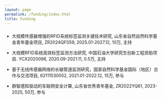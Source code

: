 ```yaml
---
layout: page
permalink: /funding/index.html
title: Funding
---
```


<h3><font face="新罗马"></font></h3>

- <font face="">大规模传感器增强的RFID系统标签监测关键技术研究, 山东省自然自然科学基金青年基金项目, ZR2024QF059, 2025.01-2027.12, 10万, 主持</font>
` `
- <font face="">大规模RFID系统高效标签监测方法研究, 中国石油大学研究生创新工程资助项目. YCX2020096, 2020.09-2021.11, 0.5万, 主持</font>

- <font face="">基于无线传感器网络的长输管道监测研究，国家自然科学基金国际（地区）合作与交流项目, 62111530052, 2021.01-2022.12, 15万, 参与</font>

- <font face="">群智感知驱动的车联网安全计算, 山东省优秀青年基金, ZR2022YQ61, 2023-2025, 50万, 参与</font>
